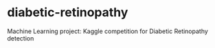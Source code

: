 # diabetic-retinopathy
Machine Learning project: Kaggle competition for Diabetic Retinopathy detection
